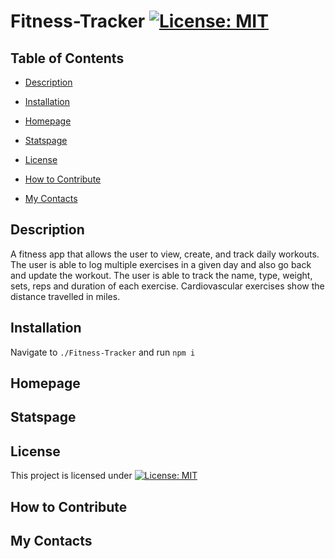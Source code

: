 # Fitness-Tracker [![License: MIT](https://img.shields.io/badge/License-MIT-yellow.svg)](https://opensource.org/licenses/MIT)

## Table of Contents

* [Description](#description)

* [Installation](#installation)

* [Homepage](#homepage)

* [Statspage](#statspage)

* [License](#license)

* [How to Contribute](#how-to-contribute)

* [My Contacts](#my-contacts)


## Description
A fitness app that allows the user to view, create, and track daily workouts. The user is able to log multiple exercises in a given day and also go back and update the workout. The user is able to track the name, type, weight, sets, reps and duration of each exercise. Cardiovascular exercises show the distance travelled in miles.

## Installation
Navigate to ```./Fitness-Tracker``` and run ```npm i```

## Homepage

## Statspage

## License
This project is licensed under [![License: MIT](https://img.shields.io/badge/License-MIT-yellow.svg)](https://opensource.org/licenses/MIT)

## How to Contribute

## My Contacts


